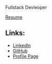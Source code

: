 
Fullstack Devleoper

[Resume](./assets/pdf/DavidNoll-Resume.pdf)

Links:
---
- [LinkedIn](https://www.linkedin.com/feed/)
- [GitHub](https://github.com/davidmnoll/)
- [Profile Page](https://davidmnoll.github.io/)
